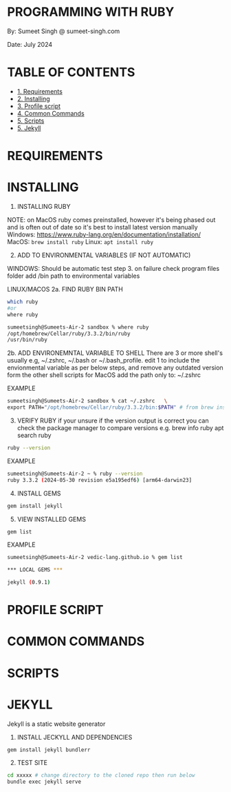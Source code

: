
# PROGRAMMING WITH RUBY

By: Sumeet Singh @ sumeet-singh.com

Date: July 2024

# TABLE OF CONTENTS
- [1. Requirements](#requirements)
- [2. Installing](#installing)
- [3. Profile script](#profile-script)
- [4. Common Commands](#common-commands)
- [5. Scripts](#scripts)
- [5. Jekyll](#jekyll)

# REQUIREMENTS

# INSTALLING

1. INSTALLING RUBY

NOTE: on MacOS ruby comes preinstalled, however it's being phased out and is often out of date so it's best to install latest version manually
Windows: https://www.ruby-lang.org/en/documentation/installation/
MacOS: ```brew install ruby```
Linux: ```apt install ruby```

2. ADD TO ENVIRONMENTAL VARIABLES (IF NOT AUTOMATIC)

WINDOWS: Should be automatic test step 3. on failure check program files folder add /bin path to environmental variables

LINUX/MACOS
2a. FIND RUBY BIN PATH
```bash
which ruby
#or
where ruby

sumeetsingh@Sumeets-Air-2 sandbox % where ruby
/opt/homebrew/Cellar/ruby/3.3.2/bin/ruby
/usr/bin/ruby
```
2b. ADD ENVIRONEMNTAL VARIABLE TO SHELL
There are 3 or more shell's usually e.g, ~/.zshrc, ~/.bash or ~/.bash_profile.
edit 1 to include the envionmental variable as per below steps, and remove any outdated version
form the other shell scripts
for MacOS add the path only to: ~/.zshrc

EXAMPLE

```bash
sumeetsingh@Sumeets-Air-2 sandbox % cat ~/.zshrc   \
export PATH="/opt/homebrew/Cellar/ruby/3.3.2/bin:$PATH" # from brew install ruby
```

3. VERIFY RUBY
if your unsure if the version output is correct you can check the package manager to compare versions e.g.
brew info ruby
apt search ruby
```bash
ruby --version
```
EXAMPLE
```bash
sumeetsingh@Sumeets-Air-2 ~ % ruby --version
ruby 3.3.2 (2024-05-30 revision e5a195edf6) [arm64-darwin23]
```

4. INSTALL GEMS
```bash
gem install jekyll
```

5. VIEW INSTALLED GEMS
```bash
gem list
```

EXAMPLE
```bash
sumeetsingh@Sumeets-Air-2 vedic-lang.github.io % gem list                  

*** LOCAL GEMS ***

jekyll (0.9.1)
```

# PROFILE SCRIPT

# COMMON COMMANDS

# SCRIPTS

# JEKYLL

Jekyll is a static website generator

1. INSTALL JECKYLL AND DEPENDENCIES

```bash
gem install jekyll bundlerr
```

2. TEST SITE
```bash
cd xxxxx # change directory to the cloned repo then run below
bundle exec jekyll serve
```
